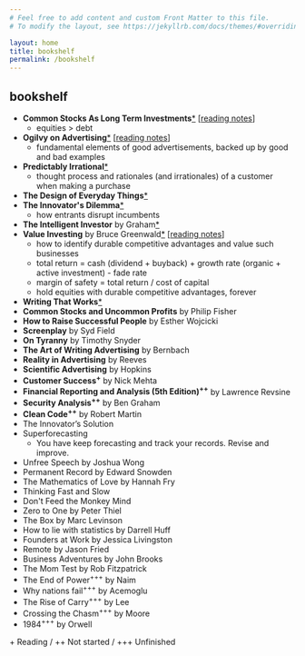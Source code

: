 ```yaml
---
# Feel free to add content and custom Front Matter to this file.
# To modify the layout, see https://jekyllrb.com/docs/themes/#overriding-theme-defaults

layout: home
title: bookshelf
permalink: /bookshelf
---
```


## bookshelf

- **Common Stocks As Long Term Investments**[*](https://www.amazon.com/Common-Stocks-Long-Term-Investments-ebook/dp/B0B9TZ8LD9/ref=tmm_kin_swatch_0?_encoding=UTF8&qid=1687152061&sr=8-1) [[reading notes](/essays/common-stocks)]
  - equities > debt
- **Ogilvy on Advertising**[*](https://www.amazon.com/Ogilvy-Advertising-David-ebook/dp/B00EMXBZKA/ref=tmm_kin_swatch_0?_encoding=UTF8&qid=1687148627&sr=8-1) [[reading notes](/essays/ogilvy-on-ads)]
  - fundamental elements of good advertisements, backed up by good and bad examples
- **Predictably Irrational**[*](https://www.amazon.com/Predictably-Irrational-Revised-Expanded-Decisions-ebook/dp/B002C949KE/ref=tmm_kin_swatch_0?_encoding=UTF8&qid=1687148577&sr=8-1)
  - thought process and rationales (and irrationales) of a customer when making a purchase
- **The Design of Everyday Things**[*](https://www.amazon.com/Design-Everyday-Things-Revised-Expanded-ebook/dp/B00E257T6C/ref=tmm_kin_swatch_0?_encoding=UTF8&qid=1687152011&sr=8-1)
- **The Innovator's Dilemma**[*](https://www.amazon.com/Innovators-Dilemma-Technologies-Management-Innovation-ebook/dp/B012BLTM6I/ref=tmm_kin_swatch_0?_encoding=UTF8&qid=1687152102&sr=8-1)
  - how entrants disrupt incumbents
- **The Intelligent Investor** by Graham[*](https://www.amazon.com/Intelligent-Investor-Collins-Business-Essentials-ebook/dp/B000FC12C8/ref=sr_1_2?keywords=The+Intelligent+Investor&qid=1687152046&sr=8-2)
- **Value Investing** by Bruce Greenwald[*](https://www.amazon.com/Value-Investing-Graham-Buffett-Finance-ebook/dp/B08M5C79D9/ref=tmm_kin_swatch_0?_encoding=UTF8&qid=1687149048&sr=8-2) [[reading notes](/essays/value-investing)]
  - how to identify durable competitive advantages and value such businesses
  - total return = cash (dividend + buyback) + growth rate (organic + active investment) - fade rate
  - margin of safety = total return / cost of capital
  - hold equities with durable competitive advantages, forever
- **Writing That Works**[*](https://www.amazon.com/Writing-That-Works-3rd-Communicate-ebook/dp/B0040GJDSA/ref=tmm_kin_swatch_0?_encoding=UTF8&qid=1687152124&sr=8-1)
- **Common Stocks and Uncommon Profits** by Philip Fisher
- **How to Raise Successful People** by Esther Wojcicki
- **Screenplay** by Syd Field
- **On Tyranny** by Timothy Snyder
- **The Art of Writing Advertising** by Bernbach
- **Reality in Advertising** by Reeves
- **Scientific Advertising** by Hopkins
- **Customer Success<sup>+</sup>** by Nick Mehta
- **Financial Reporting and Analysis (5th Edition)<sup>++</sup>** by Lawrence Revsine
- **Security Analysis<sup>++</sup>** by Ben Graham
- **Clean Code<sup>++</sup>** by Robert Martin
- The Innovator’s Solution
- Superforecasting
  - You have keep forecasting and track your records. Revise and improve.
- Unfree Speech by Joshua Wong
- Permanent Record by Edward Snowden
- The Mathematics of Love by Hannah Fry
- Thinking Fast and Slow
- Don't Feed the Monkey Mind
- Zero to One by Peter Thiel
- The Box by Marc Levinson
- How to lie with statistics by Darrell Huff
- Founders at Work by Jessica Livingston
- Remote by Jason Fried
- Business Adventures by John Brooks
- The Mom Test by Rob Fitzpatrick
- The End of Power<sup>+++</sup> by Naim
- Why nations fail<sup>+++</sup> by Acemoglu
- The Rise of Carry<sup>+++</sup> by Lee
- Crossing the Chasm<sup>+++</sup> by Moore
- 1984<sup>+++</sup> by Orwell

\+ Reading / ++ Not started / +++ Unfinished